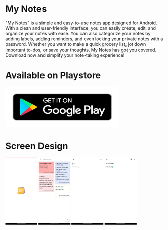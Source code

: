 # My Notes
"My Notes" is a simple and easy-to-use notes app designed for Android. With a clean and user-friendly interface, you can easily create, edit, and organize your notes with ease. 
You can also categorize your notes by adding labels, adding reminders, and even locking your private notes with a password. 
Whether you want to make a quick grocery list, jot down important to-dos, or save your thoughts, My Notes has got you covered. 
Download now and simplify your note-taking experience!

# Available on Playstore 
<a href="https://play.google.com/store/apps/details?id=com.brizzs.mynotes">
  <img src="https://github.com/brijesh1902/A1_Music_Player/blob/master/screenshots/google_play_badge.png?raw=true" alt="Playstore link" width="360" height="128" >
</a>

# Screen Design
  <div class="row">
  <div class="column">
    <img src="https://github.com/brijesh1902/My-Notes/blob/master/screenshots/1.png?raw=true" alt="Screen 1" style="width:20%">
    <img src="https://github.com/brijesh1902/My-Notes/blob/master/screenshots/2.png?raw=true" alt="Screen 2" style="width:20%">
    <img src="https://github.com/brijesh1902/My-Notes/blob/master/screenshots/3.png?raw=true" alt="Screen 3" style="width:20%">
    <img src="https://github.com/brijesh1902/My-Notes/blob/master/screenshots/4.png?raw=true" alt="Screen 4" style="width:20%">
  </div>
</div>
